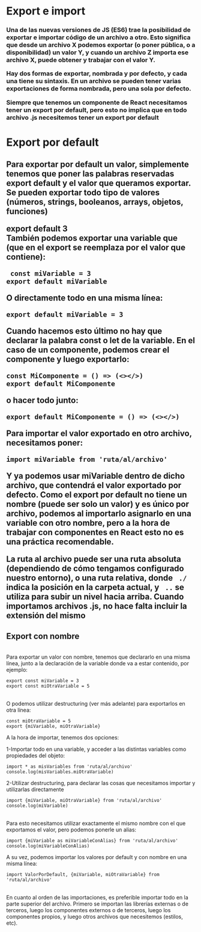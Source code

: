 <h1>Export e import</h1>
<h3>
Una de las nuevas versiones de JS (ES6) trae la posibilidad de exportar e importar código de un archivo a otro. Esto significa que desde un archivo X podemos exportar (o poner pública, o a disponibilidad) un valor Y, y cuando un archivo Z importa ese archivo X, puede obtener y trabajar con el valor Y.

Hay dos formas de exportar, nombrada y por defecto, y cada una tiene su sintaxis. En un archivo se pueden tener varias exportaciones de forma nombrada, pero una sola por defecto.

Siempre que tenemos un componente de React necesitamos tener un export por default, pero esto no implica que en todo archivo .js necesitemos tener un export por default</h3>

<h1> Export por default</h1> <h2>
Para exportar por default un valor, simplemente tenemos que poner las palabras reservadas export default y el valor que queramos exportar. Se pueden exportar todo tipo de valores (números, strings, booleanos, arrays, objetos, funciones)

<strong>export default 3</strong> 
<br>
También podemos exportar una variable que (que en el export se reemplaza por el valor que contiene):
``` 
 const miVariable = 3
export default miVariable
``` 
O directamente todo en una misma línea:
``` 
export default miVariable = 3
``` 
Cuando hacemos esto último no hay que declarar la palabra const o let de la variable. En el caso de un componente, podemos crear el componente y luego exportarlo:
``` 
const MiComponente = () => (<></>)
export default MiComponente
``` 
o hacer todo junto:
``` 
export default MiComponente = () => (<></>)
``` 
Para importar el valor exportado en otro archivo, necesitamos poner: <br>
``` 
import miVariable from 'ruta/al/archivo'
``` 
Y ya podemos usar miVariable dentro de dicho archivo, que contendrá el valor exportado por defecto. Como el export por default no tiene un nombre (puede ser solo un valor) y es único por archivo, podemos al importarlo asignarlo en una variable con otro nombre, pero a la hora de trabajar con componentes en React esto no es una práctica recomendable.

La ruta al archivo puede ser una ruta absoluta (dependiendo de cómo tengamos configurado nuestro entorno), o una ruta relativa, donde  ``` ./```  indica la posición en la carpeta actual, y ``` ..```  se utiliza para subir un nivel hacia arriba. Cuando importamos archivos .js, no hace falta incluir la extensión del mismo

## Export con nombre 
<br>Para exportar un valor con nombre, tenemos que declararlo en una misma línea, junto a la declaración de la variable donde va a estar contenido, por ejemplo:
<br>
```
export const miVariable = 3
export const miOtraVariable = 5
```
<br>
 O podemos utilizar destructuring (ver más adelante) para exportarlos en otra línea: <br> 

 ```const miVariable = 3
const miOtraVariable = 5
export {miVariable, miOtraVariable}
```

A la hora de importar, tenemos dos opciones:

1-Importar todo en una variable, y acceder a las distintas variables como propiedades del objeto:
```
import * as misVariables from 'ruta/al/archivo'
console.log(misVariables.miOtraVariable) 
```

2-Utilizar destructuring, para declarar las cosas que necesitamos importar y utilizarlas directamente
<br>
```
import {miVariable, miOtraVariable} from 'ruta/al/archivo'
console.log(miVariable)
```
<br>
Para esto necesitamos utilizar exactamente el mismo nombre con el que exportamos el valor, pero podemos ponerle un alias:
<br>


```
import {miVariable as miVariableConAlias} from 'ruta/al/archivo'
console.log(miVariableConAlias)
```



A su vez, podemos importar los valores por default y con nombre en una misma línea:

```.
import ValorPorDefault, {miVariable, miOtraVariable} from 'ruta/al/archivo'
```

<br>
En cuanto al orden de las importaciones, es preferible importar todo en la parte superior del archivo. Primero se importan las librerías externas o de terceros, luego los componentes externos o de terceros, luego los componentes propios, y luego otros archivos que necesitemos (estilos, etc).

